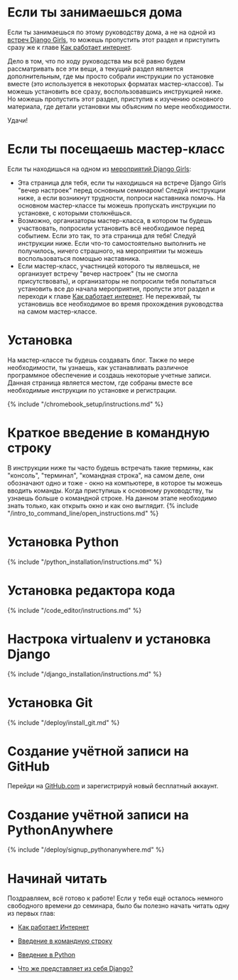 # Если ты занимаешься дома

Если ты занимаешься по этому руководству дома, а не на одной из [встреч Django Girls](https://djangogirls.org/events/), то можешь пропустить этот раздел и приступить сразу же к главе [Как работает интернет](../how_the_internet_works/README.md).

Дело в том, что по ходу руководства мы всё равно будем рассматривать все эти вещи, а текущий раздел является дополнительным, где мы просто собрали инструкции по установке вместе (это используется в некоторых форматах мастер-классов). Ты можешь установить все сразу, воспользовавшись инструкцией ниже. Но можешь пропустить этот раздел, приступив к изучению основного материала, где детали установки мы объясним по мере необходимости.

Удачи!

# Если ты посещаешь мастер-класс

Если ты находишься на одном из [мероприятий Django Girls](https://djangogirls.org/events/):
- Эта страница для тебя, если ты находишься на встрече Django Girls "вечер настроек" перед основным семинаром! Следуй инструкции ниже, а если возникнут трудности, попроси наставника помочь. На основном мастер-классе ты можешь пропускать инструкции по установке, с которыми столкнёшься.
- Возможно, организаторы мастер-класса, в котором ты будешь участвовать, попросили установить всё необходимое перед событием. Если это так, то эта страница для тебя! Следуй инструкции ниже. Если что-то самостоятельно выполнить не получилось, ничего страшного, на мероприятии ты можешь воспользоваться помощью наставника.
- Если мастер-класс, участницей которого ты являешься, не организует встречу "вечер настроек" (ты не смогла присутствовать), и организаторы не попросили тебя попытаться установить все до начала мероприятия, пропусти этот раздел и переходи к главе [Как работает интернет](../how_the_internet_works/README.md). Не переживай, ты установишь все необходимое во время прохождения руководства на самом мастер-классе.

# Установка
На мастер-классе ты будешь создавать блог. Также по мере необходимости, ты узнаешь, как устанавливать различное программное обеспечение и создашь некоторые учетные записи. Данная страница является местом, где собраны вместе все необходимые инструкции по установке и регистрации.

<!--sec data-title="Настройка Chromebook (если ты используешь его)"
data-id="chromebook_setup" data-collapse=true ces-->
{% include "/chromebook_setup/instructions.md" %}
<!--endsec-->

# Краткое введение в командную строку
В инструкции ниже ты часто будешь встречать такие термины, как "консоль", "терминал", "командная строка", на самом деле, они обозначают одно и тоже - окно на компьютере, в которое ты можешь вводить команды. Когда приступишь к основному руководству, ты узнаешь больше о командной строке. На данном этапе необходимо знать только, как открыть окно и как оно выглядит.
{% include "/intro_to_command_line/open_instructions.md" %}

# Установка Python
{% include "/python_installation/instructions.md" %}

# Установка редактора кода
{% include "/code_editor/instructions.md" %}

# Настрока virtualenv и установка Django
{% include "/django_installation/instructions.md" %}

# Установка Git
{% include "/deploy/install_git.md" %}

# Создание учётной записи на GitHub
Перейди на [GitHub.com](https://www.github.com) и зарегистрируй новый бесплатный аккаунт.

# Создание учётной записи на PythonAnywhere
{% include "/deploy/signup_pythonanywhere.md" %}

# Начинай читать

Поздравляем, всё готово к работе! Если у тебя ещё осталось немного свободного времени до семинара, было бы полезно начать читать одну из первых глав:

  * [Как работает Интернет](../how_the_internet_works/README.md)

  * [Введение в командную строку](../intro_to_command_line/README.md)

  * [Введение в Python](../python_introduction/README.md)

  * [Что же представляет из себя Django?](../django/README.md)
